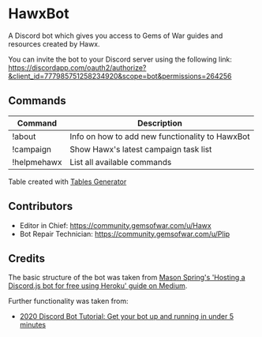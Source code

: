 # HawxBot

A Discord bot which gives you access to Gems of War guides and resources created by Hawx.

You can invite the bot to your Discord server using the following link:
https://discordapp.com/oauth2/authorize?&client_id=777985751258234920&scope=bot&permissions=264256

## Commands

| Command          | Description                                                                               |
|------------------|-------------------------------------------------------------------------------------------|
| !about           | Info on how to add new functionality to HawxBot                                           |
| !campaign        | Show Hawx's latest campaign task list                                                     |
| !helpmehawx      | List all available commands                                                               |

Table created with [Tables Generator](https://www.tablesgenerator.com/markdown_tables)

## Contributors

* Editor in Chief: https://community.gemsofwar.com/u/Hawx
* Bot Repair Technician: https://community.gemsofwar.com/u/Plip

## Credits

The basic structure of the bot was taken from [Mason Spring's 'Hosting a Discord.js bot for free using Heroku' guide on Medium](https://medium.com/@mason.spr/hosting-a-discord-js-bot-for-free-using-heroku-564c3da2d23f).

Further functionality was taken from:
* [2020 Discord Bot Tutorial: Get your bot up and running in under 5 minutes](https://codeburst.io/discord-bot-tutorial-2020-a8a2e37e347c)